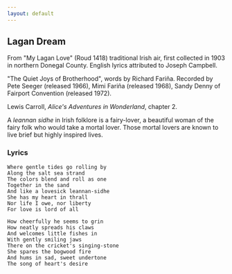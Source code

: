 ```yaml
---
layout: default
---
```


Lagan Dream
-----------

From "My Lagan Love" (Roud 1418) traditional Irish air, first collected in 1903
in northern Donegal County. English lyrics attributed to Joseph Campbell.

"The Quiet Joys of Brotherhood", words by Richard Fariña. Recorded by Pete Seeger
(released 1966), Mimi Fariña (released 1968), Sandy Denny of Fairport Convention
(released 1972).

Lewis Carroll, *Alice's Adventures in Wonderland*, chapter 2.

A *leannan sidhe* in Irish folklore is a fairy-lover, a beautiful woman of the 
fairy folk who would take a mortal lover. Those mortal lovers are known to live
brief but highly inspired lives.

### Lyrics

    Where gentle tides go rolling by
    Along the salt sea strand
    The colors blend and roll as one
    Together in the sand
    And like a lovesick leannan-sidhe
    She has my heart in thrall
    Nor life I owe, nor liberty
    For love is lord of all

    How cheerfully he seems to grin
    How neatly spreads his claws
    And welcomes little fishes in
    With gently smiling jaws
    There on the cricket's singing-stone
    She spares the bogwood fire
    And hums in sad, sweet undertone
    The song of heart's desire

